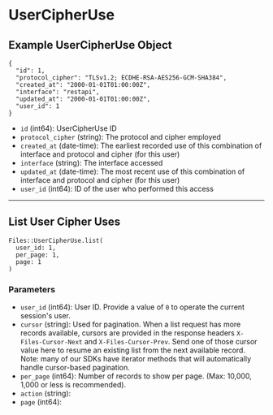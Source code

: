 # UserCipherUse

## Example UserCipherUse Object

```
{
  "id": 1,
  "protocol_cipher": "TLSv1.2; ECDHE-RSA-AES256-GCM-SHA384",
  "created_at": "2000-01-01T01:00:00Z",
  "interface": "restapi",
  "updated_at": "2000-01-01T01:00:00Z",
  "user_id": 1
}
```

* `id` (int64): UserCipherUse ID
* `protocol_cipher` (string): The protocol and cipher employed
* `created_at` (date-time): The earliest recorded use of this combination of interface and protocol and cipher (for this user)
* `interface` (string): The interface accessed
* `updated_at` (date-time): The most recent use of this combination of interface and protocol and cipher (for this user)
* `user_id` (int64): ID of the user who performed this access


---

## List User Cipher Uses

```
Files::UserCipherUse.list(
  user_id: 1, 
  per_page: 1, 
  page: 1
)
```

### Parameters

* `user_id` (int64): User ID.  Provide a value of `0` to operate the current session's user.
* `cursor` (string): Used for pagination.  When a list request has more records available, cursors are provided in the response headers `X-Files-Cursor-Next` and `X-Files-Cursor-Prev`.  Send one of those cursor value here to resume an existing list from the next available record.  Note: many of our SDKs have iterator methods that will automatically handle cursor-based pagination.
* `per_page` (int64): Number of records to show per page.  (Max: 10,000, 1,000 or less is recommended).
* `action` (string): 
* `page` (int64): 
